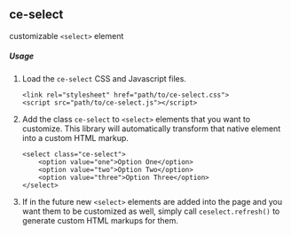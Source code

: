 ## ce-select

customizable `<select>` element


##### Usage

1. Load the `ce-select` CSS and Javascript files.
    ```
    <link rel="stylesheet" href="path/to/ce-select.css">
    <script src="path/to/ce-select.js"></script>
    ```

2. Add the class `ce-select` to `<select>` elements that you want to customize.
This library will automatically transform that native element into a custom
HTML markup.
    ```
    <select class="ce-select">
        <option value="one">Option One</option>
        <option value="two">Option Two</option>
        <option value="three">Option Three</option>
    </select>
    ```

3. If in the future new `<select>` elements are added into the page and you
want them to be customized as well, simply call `ceselect.refresh()` to
generate custom HTML markups for them.
